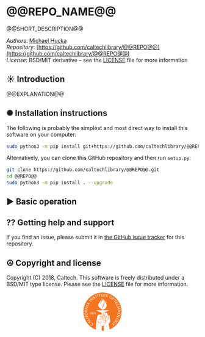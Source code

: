@@REPO_NAME@@
=============

@@SHORT_DESCRIPTION@@

*Authors*:      [Michael Hucka](http://github.com/mhucka)<br>
*Repository*:   [https://github.com/caltechlibrary/@@REPO@@](https://github.com/caltechlibrary/@@REPO@@)<br>
*License*:      BSD/MIT derivative &ndash; see the [LICENSE](LICENSE) file for more information

☀ Introduction
-----------------------------

@@EXPLANATION@@

✺ Installation instructions
---------------------------

The following is probably the simplest and most direct way to install this software on your computer:
```sh
sudo python3 -m pip install git+https://github.com/caltechlibrary/@@REPO@@.git --upgrade
```

Alternatively, you can clone this GitHub repository and then run `setup.py`:
```sh
git clone https://github.com/caltechlibrary/@@REPO@@.git
cd @@REPO@@
sudo python3 -m pip install . --upgrade
```

▶︎ Basic operation
------------------



⁇ Getting help and support
--------------------------

If you find an issue, please submit it in [the GitHub issue tracker](https://github.com/caltechlibrary/@@REPO@@/issues) for this repository.


☮︎ Copyright and license
---------------------

Copyright (C) 2018, Caltech.  This software is freely distributed under a BSD/MIT type license.  Please see the [LICENSE](LICENSE) file for more information.
    
<div align="center">
  <a href="https://www.caltech.edu">
    <img width="100" height="100" src=".graphics/caltech-round.svg">
  </a>
</div>
